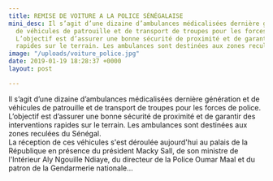 ```yaml
---
title: REMISE DE VOITURE A LA POLICE SÉNÉGALAISE
mini_desc: Il s’agit d’une dizaine d’ambulances médicalisées dernière génération et
  de véhicules de patrouille et de transport de troupes pour les forces de police.
  L’objectif est d’assurer une bonne sécurité de proximité et de garantir des interventions
  rapides sur le terrain. Les ambulances sont destinées aux zones reculées du Sénégal. L
image: "/uploads/voiture_police.jpg"
date: 2019-01-19 18:28:37 +0000
layout: post

---
```

Il s’agit d’une dizaine d’ambulances médicalisées dernière génération et de véhicules de patrouille et de transport de troupes pour les forces de police. L’objectif est d’assurer une bonne sécurité de proximité et de garantir des interventions rapides sur le terrain. Les ambulances sont destinées aux zones reculées du Sénégal.   
La réception de ces véhicules s'est déroulée aujourd'hui au palais de la République en présence du président Macky Sall, de son ministre de l'Intérieur Aly Ngouille Ndiaye, du directeur de la Police Oumar Maal et du patron de la Gendarmerie nationale...